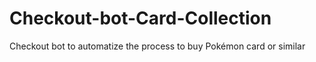 # Checkout-bot-Card-Collection
Checkout bot to automatize the process to buy Pokémon card or similar
